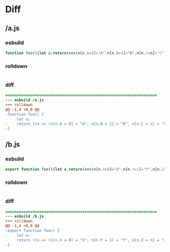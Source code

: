 # Diff
## /a.js
### esbuild
```js
function foo(){let u;return(n=>(n[n.A=0]="A",n[n.B=1]="B",n[n.C=n]="C"))(u||={}),u}
```
### rolldown
```js

```
### diff
```diff
===================================================================
--- esbuild	/a.js
+++ rolldown	
@@ -1,4 +0,0 @@
-function foo() {
-    let u;
-    return ((n => (n[n.A = 0] = "A", n[n.B = 1] = "B", n[n.C = n] = "C"))(u ||= {}), u);
-}

```
## /b.js
### esbuild
```js
export function foo(){let e;return(n=>(n[n.X=0]="X",n[n.Y=1]="Y",n[n.Z=n]="Z"))(e||={}),e}
```
### rolldown
```js

```
### diff
```diff
===================================================================
--- esbuild	/b.js
+++ rolldown	
@@ -1,4 +0,0 @@
-export function foo() {
-    let e;
-    return ((n => (n[n.X = 0] = "X", n[n.Y = 1] = "Y", n[n.Z = n] = "Z"))(e ||= {}), e);
-}

```